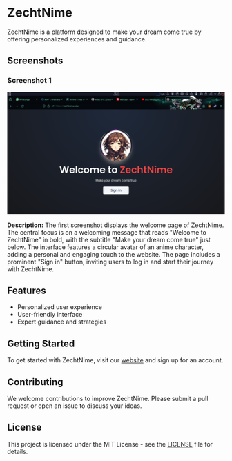 # ZechtNime

ZechtNime is a platform designed to make your dream come true by offering personalized experiences and guidance. 

## Screenshots

### Screenshot 1

![Screenshot1](public/images/Screenshot1.png)

**Description:**
The first screenshot displays the welcome page of ZechtNime. The central focus is on a welcoming message that reads "Welcome to ZechtNime" in bold, with the subtitle "Make your dream come true" just below. The interface features a circular avatar of an anime character, adding a personal and engaging touch to the website. The page includes a prominent "Sign in" button, inviting users to log in and start their journey with ZechtNime.

## Features

- Personalized user experience
- User-friendly interface
- Expert guidance and strategies

## Getting Started

To get started with ZechtNime, visit our [website](https://zechtnime.site) and sign up for an account.

## Contributing

We welcome contributions to improve ZechtNime. Please submit a pull request or open an issue to discuss your ideas.

## License

This project is licensed under the MIT License - see the [LICENSE](LICENSE) file for details.

